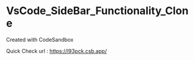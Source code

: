 # VsCode_SideBar_Functionality_Clone
Created with CodeSandbox


Quick Check url : https://l93pck.csb.app/
